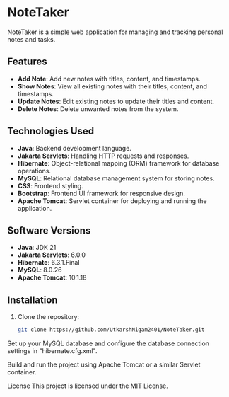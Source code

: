 # NoteTaker

NoteTaker is a simple web application for managing and tracking personal notes and tasks.

## Features

- **Add Note**: Add new notes with titles, content, and timestamps.
- **Show Notes**: View all existing notes with their titles, content, and timestamps.
- **Update Notes**: Edit existing notes to update their titles and content.
- **Delete Notes**: Delete unwanted notes from the system.

## Technologies Used

- **Java**: Backend development language.
- **Jakarta Servlets**: Handling HTTP requests and responses.
- **Hibernate**: Object-relational mapping (ORM) framework for database operations.
- **MySQL**: Relational database management system for storing notes.
- **CSS**: Frontend styling.
- **Bootstrap**: Frontend UI framework for responsive design.
- **Apache Tomcat**: Servlet container for deploying and running the application.

## Software Versions

- **Java**: JDK 21
- **Jakarta Servlets**: 6.0.0
- **Hibernate**: 6.3.1.Final
- **MySQL**: 8.0.26
- **Apache Tomcat**: 10.1.18

## Installation

1. Clone the repository:

   ```bash
   git clone https://github.com/UtkarshNigam2401/NoteTaker.git


Set up your MySQL database and configure the database connection settings in "hibernate.cfg.xml".

Build and run the project using Apache Tomcat or a similar Servlet container.


License
This project is licensed under the MIT License.
